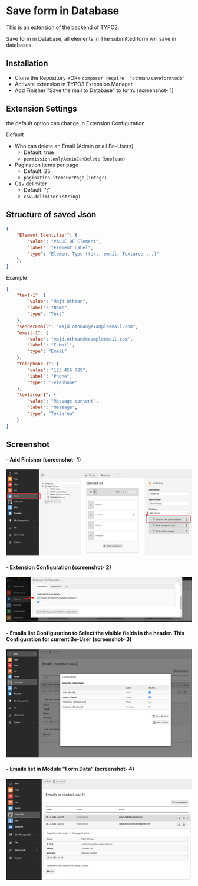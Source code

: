 # Save form in Database
This is an extension of the backend of TYPO3.

Save form in Database, all elements  in The submitted form will save in databases.

## Installation

- Clone the Repository «OR» `composer require  "othman/saveformtodb"`
- Activate extension in TYPO3 Extension Manager
- Add Finisher "Save the mail to Database" to form. (screenshot- 1)

## Extension Settings

the default option can change in Extension Configuration

Default

- Who can delete an Email (Admin or all Be-Users)
    - Default: true
    - `permission.onlyAdminCanDelete` `(boolean)`
- Pagination items per page
    - Default: 25
    - `pagination.itemsPerPage` `(integr)`
- Csv delimiter
    - Default: ";"
    - `csv.delimiter` `(string)`

## Structure of saved Json

``` json
{
	"Element Identifier": {
		"value": "VALUE OF Element",
		"label": "Element Label",
		"type": "Element Type (text, email, Textarea ...)"
	},
}
```
Example

``` json
{
	"text-1": {
		"value": "Majd Othman",
		"label": "Name",
		"type": "Text"
	},
	"senderEmail": "majd.othman@exampleemail.com",
	"email-1": {
		"value": "majd.othman@exampleemail.com",
		"label": "E-Mail",
		"type": "Email"
	},
	"telephone-1": {
		"value": "123 456 789",
		"label": "Phone",
		"type": "Telephone"
	},
	"textarea-1": {
		"value": "Message content",
		"label": "Message",
		"type": "Textarea"
	}
}
```


## Screenshot

#### - Add Finisher (screenshot- 1)

![Alt text](./Documentation/screenshot-1.png?raw=true "screenshot 1")

#### - Extension Configuration (screenshot- 2)

![Alt text](./Documentation/screenshot-2.png?raw=true "screenshot 2")

#### - Emails list Configuration to Select the visible fields in the header. This Configuration for current Be-User (screenshot- 3)

![Alt text](./Documentation/screenshot-3.png?raw=true "screenshot 3")

#### - Emails list in Module "Form Data" (screenshot- 4)

![Alt text](./Documentation/screenshot-4.png?raw=true "screenshot 4")
